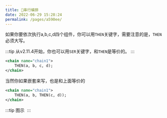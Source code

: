 ```yaml
---
title: 🌴串行编排
date: 2022-06-29 15:28:24
permalink: /pages/a590ee/
---
```


如果你要依次执行a,b,c,d四个组件，你可以用`THEN`关键字，需要注意的是，`THEN`必须大写。

:::tip
从v2.11.4开始，你也可以用`SER`关键字，和`THEN`是等价的。
:::

```xml
<chain name="chain1">
    THEN(a, b, c, d);
</chain>
```

当然你如果嵌套来写，也是和上面等价的
```xml
<chain name="chain1">
    THEN(a, b, THEN(c, d));
</chain>
```

:::tip 图示
<img :src="$withBase('/img/flow_example/e1.svg')" style="zoom: 80%" class="no-zoom">
:::